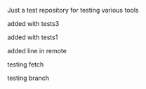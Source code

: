 Just a test repository for testing various tools

added with tests3

added with tests1

added line in remote

testing fetch

testing branch
